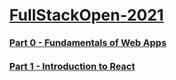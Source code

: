 # [FullStackOpen-2021](https://fullstackopen.com/en/)  

### [Part 0 - Fundamentals of Web Apps](https://github.com/abrahamalen/FullStackOpen-2021/tree/main/part0)  
### [Part 1 - Introduction to React](https://github.com/abrahamalen/FullStackOpen-2021/blob/main/part1)

